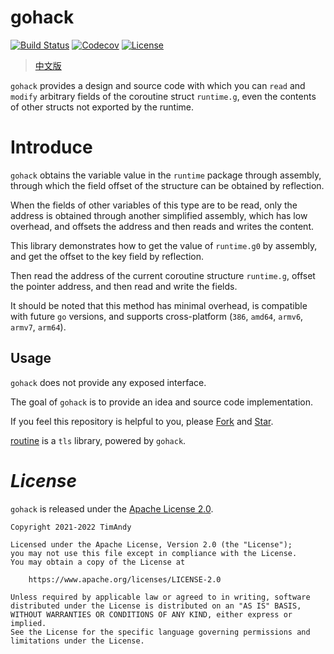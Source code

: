 # gohack

[![Build Status](https://github.com/timandy/gohack/actions/workflows/build.yml/badge.svg)](https://github.com/timandy/gohack/actions)
[![Codecov](https://codecov.io/gh/timandy/gohack/branch/main/graph/badge.svg)](https://app.codecov.io/gh/timandy/gohack)
[![License](https://img.shields.io/github/license/timandy/gohack.svg)](https://github.com/timandy/gohack/blob/main/LICENSE)

> [中文版](README_zh.md)

`gohack` provides a design and source code with which you can `read` and `modify` arbitrary fields of the coroutine struct `runtime.g`, even the contents of other structs not exported by the runtime.

# Introduce

`gohack` obtains the variable value in the `runtime` package through assembly, through which the field offset of the structure can be obtained by reflection.

When the fields of other variables of this type are to be read, only the address is obtained through another simplified assembly, which has low overhead, and offsets the address and then reads and writes the content.

This library demonstrates how to get the value of `runtime.g0` by assembly, and get the offset to the key field by reflection.

Then read the address of the current coroutine structure `runtime.g`, offset the pointer address, and then read and write the fields.

It should be noted that this method has minimal overhead, is compatible with future `go` versions, and supports cross-platform (`386`, `amd64`, `armv6`, `armv7`, `arm64`).

## Usage

`gohack` does not provide any exposed interface.

The goal of `gohack` is to provide an idea and source code implementation.

If you feel this repository is helpful to you, please [Fork](https://github.com/timandy/gohack/fork) and [Star](https://github.com/timandy/gohack).

[routine](https://github.com/timandy/routine) is a `tls` library, powered by `gohack`.

# *License*

`gohack` is released under the [Apache License 2.0](LICENSE).

```
Copyright 2021-2022 TimAndy

Licensed under the Apache License, Version 2.0 (the "License");
you may not use this file except in compliance with the License.
You may obtain a copy of the License at

    https://www.apache.org/licenses/LICENSE-2.0

Unless required by applicable law or agreed to in writing, software
distributed under the License is distributed on an "AS IS" BASIS,
WITHOUT WARRANTIES OR CONDITIONS OF ANY KIND, either express or implied.
See the License for the specific language governing permissions and
limitations under the License.
```
